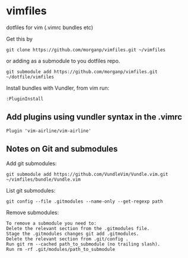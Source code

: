 # vimfiles
dotfiles for vim (.vimrc bundles etc)

Get this by 

    git clone https://github.com/morganp/vimfiles.git ~/vimfiles

or adding as a submodule to you dotfiles repo.

    git submodule add https://github.com/morganp/vimfiles.git ~/dotfile/vimfiles


Install bundles with Vundler, from vim run:

    :PluginInstall

Add plugins using vundler syntax in the .vimrc
--

    Plugin 'vim-airline/vim-airline'   



Notes on Git and submodules
--

Add git submodules:

    git submodule add https://github.com/VundleVim/Vundle.vim.git ~/vimfiles/bundle/Vundle.vim

List git submodules:

    git config --file .gitmodules --name-only --get-regexp path

Remove submodules:

    To remove a submodule you need to:
    Delete the relevant section from the .gitmodules file.
    Stage the .gitmodules changes git add .gitmodules.
    Delete the relevant section from .git/config .
    Run git rm --cached path_to_submodule (no trailing slash).
    Run rm -rf .git/modules/path_to_submodule




[vundler]: https://github.com/VundleVim/Vundle.vim

